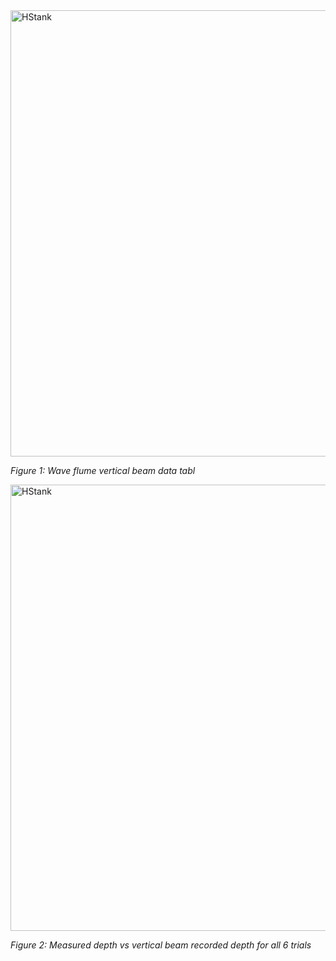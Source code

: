 
<img width="714" alt="HStank" src="https://github.com/NCSU-CHAZ/BYO-Hydrographic-RV/assets/113138977/70b0d776-d791-492d-90c2-112e822c5d89">

_Figure 1: Wave flume vertical beam data tabl_

<img width="714" alt="HStank" src="https://github.com/NCSU-CHAZ/BYO-Hydrographic-RV/assets/113138977/bc4bd7c5-d976-46ff-98eb-d8bef4363b32">

_Figure 2: Measured depth vs vertical beam recorded depth for all 6 trials_


